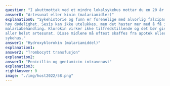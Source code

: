 ```yaml
---
question: "I akuttmottak ved et mindre lokalsykehus mottar du en 20 år gammel jente som er urolig og sløv. Hun kom hjem fra 2 ukers ferie i Tanzania 3 uker tidligere og har hatt svingende feber i 3 dager. Det siste døgnet har hun blitt påfallende irritabel og sovet mye av tiden. Hun har diare og mørk, rød urin og har kastet opp kaffegrutliknende mageinnhold. Puls 130, respirasjonsfrekvens 21, Blodtrykk 120/80 mmHg og temperatur 38.5oC. Hun er ikke nakkestiv. Blodprøver tatt før innkomst i tabellen. Hva er det viktigste tiltaket å gjøre først?"
answer0: "Artesunat eller kinin (malariamidler)"
explanation0: "Sykehistorie og funn er forenelige med alvorlig falciparummalaria som utvikler seg raskt og har
høy dødelighet. Sesis kan ikke utelukkes, men det haster mer med å få iverksatt effektiv
malariabehandling. Klorokin virker ikke tilfredstillende og det bør gis behandling med kinin, eller
aller helst artesunat. Disse midlene må oftest skaffes fra apotek eller beredskapslager ved større
sykehus."
answer1: "Hydroxyklorokin (malariamiddel)"
explanation1:
answer2: "Trombocytt transfusjon"
explanation2:
answer3: "Penicillin og gentamicin intravenøst"
explanation3:
rightAnswer: 0
image: "./img/host2022/58.png"
---
```

